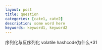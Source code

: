 ```yaml
---
layout: post
title: question
categories: [cate1, cate2]
description: some word here
keywords: keyword1, keyword2
---
```


序列化与反序列化
volatile
hashcode为什么*31